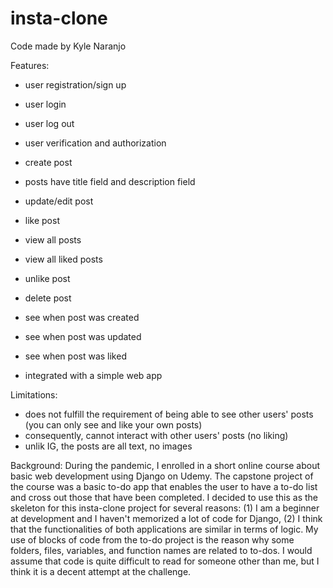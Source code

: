 # insta-clone

Code made by Kyle Naranjo

Features:
- user registration/sign up
- user login
- user log out
- user verification and authorization

- create post
- posts have title field and description field
- update/edit post
- like post
- view all posts
- view all liked posts
- unlike post
- delete post
- see when post was created
- see when post was updated
- see when post was liked

- integrated with a simple web app

Limitations:
- does not fulfill the requirement of being able to see other users' posts (you can only see and like your own posts)
- consequently, cannot interact with other users' posts (no liking)
- unlik IG, the posts are all text, no images

Background:
During the pandemic, I enrolled in a short online course about basic web development using Django on Udemy. The capstone project of the course was a basic
to-do app that enables the user to have a to-do list and cross out those that have been completed. I decided to use this as the skeleton for this insta-clone 
project for several reasons: (1) I am a beginner at development and I haven't memorized a lot of code for Django, (2) I think that the functionalities of both 
applications are similar in terms of logic. My use of blocks of code from the to-do project is the reason why some folders, files, variables, and function names 
are related to to-dos. I would assume that code is quite difficult to read for someone other than me, but I think it is a decent attempt at the challenge.
